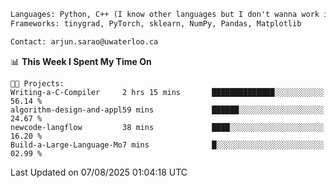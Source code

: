 ```txt
Languages: Python, C++ (I know other languages but I don't wanna work in em)
Frameworks: tinygrad, PyTorch, sklearn, NumPy, Pandas, Matplotlib

Contact: arjun.sarao@uwaterloo.ca
```

<!--START_SECTION:waka-->
📊 **This Week I Spent My Time On** 

```text
🐱‍💻 Projects: 
Writing-a-C-Compiler     2 hrs 15 mins       ██████████████░░░░░░░░░░░   56.14 % 
algorithm-design-and-appl59 mins             ██████░░░░░░░░░░░░░░░░░░░   24.67 % 
newcode-langflow         38 mins             ████░░░░░░░░░░░░░░░░░░░░░   16.20 % 
Build-a-Large-Language-Mo7 mins              █░░░░░░░░░░░░░░░░░░░░░░░░   02.99 % 
```


 Last Updated on 07/08/2025 01:04:18 UTC
<!--END_SECTION:waka-->

